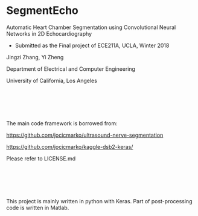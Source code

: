 # SegmentEcho
Automatic Heart Chamber Segmentation using Convolutional Neural Networks in 2D Echocardiography 
- Submitted as the Final project of ECE211A, UCLA, Winter 2018

Jingzi Zhang, Yi Zheng

Department of Electrical and Computer Engineering

University of California, Los Angeles

<br><br>
<br><br>

The main code framework is borrowed from:

https://github.com/jocicmarko/ultrasound-nerve-segmentation

https://github.com/jocicmarko/kaggle-dsb2-keras/

Please refer to LICENSE.md

<br><br>
<br><br>

This project is mainly written in python with Keras. Part of post-processing code is written in Matlab.



